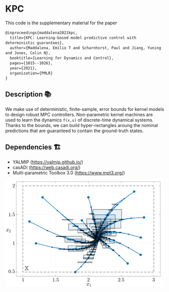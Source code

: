 # KPC 

This code is the supplementary material for the paper

```
@inproceedings{maddalena2021kpc,
  title={KPC: Learning-based model predictive control with deterministic guarantees},
  author={Maddalena, Emilio T and Scharnhorst, Paul and Jiang, Yuning and Jones, Colin N},
  booktitle={Learning for Dynamics and Control},
  pages={1015--1026},
  year={2021},
  organization={PMLR}
}
```

## Description :books:

We make use of deterministic, finite-sample, error bounds for kernel models to design robust MPC controllers. Non-parametric kernel machines are used to learn the dynamics `f(x,u)` of discrete-time dynamical systems. Thanks to the bounds, we can build hyper-rectangles aroung the nominal predictions that are guaranteed to contain the ground-truth states. 

## Dependencies  :building_construction:

- YALMIP (https://yalmip.github.io/)
- casADi (https://web.casadi.org/)
- Multi-parametric Toolbox 3.0 (https://www.mpt3.org/)

![alt text](https://github.com/emilioMaddalena/KPC/blob/dev/fig/pred.png)

